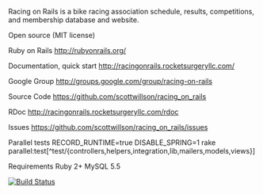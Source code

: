 Racing on Rails is a bike racing association schedule, results, competitions, and membership database and website.

Open source (MIT license)

Ruby on Rails
http://rubyonrails.org/

Documentation, quick start
http://racingonrails.rocketsurgeryllc.com/

Google Group
http://groups.google.com/group/racing-on-rails

Source Code
https://github.com/scottwillson/racing_on_rails

RDoc
http://racingonrails.rocketsurgeryllc.com/rdoc

Issues
https://github.com/scottwillson/racing_on_rails/issues

Parallel tests
RECORD_RUNTIME=true DISABLE_SPRING=1 rake parallel:test[^test/{controllers,helpers,integration,lib,mailers,models,views}]

Requirements
Ruby 2+
MySQL 5.5

[![Build Status](https://semaphoreci.com/api/v1/projects/464030ae-be1d-4136-b484-c3636b153db5/577684/badge.svg)](https://semaphoreci.com/rocket_surgery/racing_on_rails)

